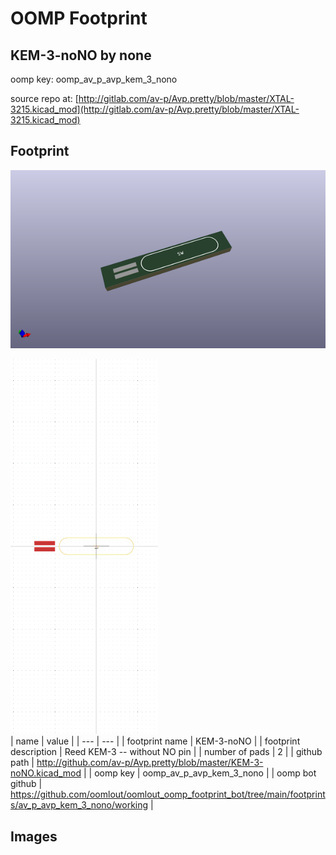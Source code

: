 # OOMP Footprint  
## KEM-3-noNO  by none  
  
oomp key: oomp_av_p_avp_kem_3_nono  
  
source repo at: [http://gitlab.com/av-p/Avp.pretty/blob/master/XTAL-3215.kicad_mod](http://gitlab.com/av-p/Avp.pretty/blob/master/XTAL-3215.kicad_mod)  
## Footprint  
  
[![working_kicad_pcb_3d.png](working_kicad_pcb_3d_600.png)](working_kicad_pcb_3d.png)  
  
[![working.png](working_600.png)](working.png)  
| name | value | 
| --- | --- | 
| footprint name | KEM-3-noNO | 
| footprint description | Reed KEM-3 -- without NO pin | 
| number of pads | 2 | 
| github path | http://github.com/av-p/Avp.pretty/blob/master/KEM-3-noNO.kicad_mod | 
| oomp key | oomp_av_p_avp_kem_3_nono | 
| oomp bot github | https://github.com/oomlout/oomlout_oomp_footprint_bot/tree/main/footprints/av_p_avp_kem_3_nono/working | 
## Images  
